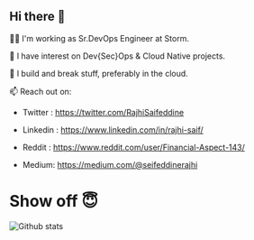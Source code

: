 ## Hi there 👋

👨‍💻 I'm working as Sr.DevOps Engineer at Storm.

🔭 I have interest on Dev{Sec}Ops & Cloud Native projects.

👨‍ I build and break stuff, preferably in the cloud. 

<p align="center">

📫 Reach out on:

  - Twitter : https://twitter.com/RajhiSaifeddine
  
  - Linkedin : https://www.linkedin.com/in/rajhi-saif/
  
  - Reddit : https://www.reddit.com/user/Financial-Aspect-143/
  
  - Medium: https://medium.com/@seifeddinerajhi

# Show off 😇

<p align="center">
  
![Github stats](https://github-readme-stats.vercel.app/api?username=seifrajhi)


